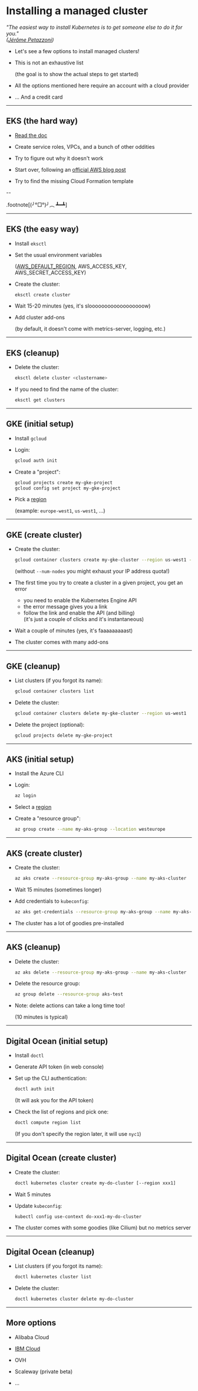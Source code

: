 # Installing a managed cluster

*"The easiest way to install Kubernetes is to get someone
else to do it for you."
<br/>
([Jérôme Petazzoni](https://twitter.com/jpetazzo))*

- Let's see a few options to install managed clusters!

- This is not an exhaustive list

  (the goal is to show the actual steps to get started)

- All the options mentioned here require an account
with a cloud provider

- ... And a credit card

---

## EKS (the hard way)

- [Read the doc](https://docs.aws.amazon.com/eks/latest/userguide/getting-started.html)

- Create service roles, VPCs, and a bunch of other oddities

- Try to figure out why it doesn't work

- Start over, following an [official AWS blog post](https://aws.amazon.com/blogs/aws/amazon-eks-now-generally-available/)

- Try to find the missing Cloud Formation template

--

.footnote[(╯°□°)╯︵ ┻━┻]

---

## EKS (the easy way)

- Install `eksctl`

- Set the usual environment variables

  ([AWS_DEFAULT_REGION](https://docs.aws.amazon.com/general/latest/gr/rande.html#eks_region), AWS_ACCESS_KEY, AWS_SECRET_ACCESS_KEY)

- Create the cluster:
  ```bash
  eksctl create cluster
  ```

- Wait 15-20 minutes (yes, it's sloooooooooooooooooow)

- Add cluster add-ons

  (by default, it doesn't come with metrics-server, logging, etc.)

---

## EKS (cleanup)

- Delete the cluster:
  ```bash
  eksctl delete cluster <clustername>
  ```

- If you need to find the name of the cluster:
  ```bash
  eksctl get clusters
  ```

---

## GKE (initial setup)

- Install `gcloud`

- Login:
  ```bash
  gcloud auth init
  ```

- Create a "project":
  ```bash
  gcloud projects create my-gke-project
  gcloud config set project my-gke-project
  ```

- Pick a [region](https://cloud.google.com/compute/docs/regions-zones/)

  (example: `europe-west1`, `us-west1`, ...)

---

## GKE (create cluster)

- Create the cluster:
  ```bash
  gcloud container clusters create my-gke-cluster --region us-west1 --num-nodes=2
  ```

  (without `--num-nodes` you might exhaust your IP address quota!)

- The first time you try to create a cluster in a given project, you get an error

  - you need to enable the Kubernetes Engine API
  - the error message gives you a link
  - follow the link and enable the API (and billing)
    <br/>(it's just a couple of clicks and it's instantaneous)

- Wait a couple of minutes (yes, it's faaaaaaaaast)

- The cluster comes with many add-ons

---

## GKE (cleanup)

- List clusters (if you forgot its name):
  ```bash
  gcloud container clusters list
  ```

- Delete the cluster:
  ```bash
  gcloud container clusters delete my-gke-cluster --region us-west1
  ```

- Delete the project (optional):
  ```bash
  gcloud projects delete my-gke-project
  ```

---

## AKS (initial setup)

- Install the Azure CLI

- Login:
  ```bash
  az login
  ```

- Select a [region](https://azure.microsoft.com/en-us/global-infrastructure/services/?products=kubernetes-service\&regions=all
)

- Create a "resource group":
  ```bash
  az group create --name my-aks-group --location westeurope
  ```

---

## AKS (create cluster)

- Create the cluster:
  ```bash
  az aks create --resource-group my-aks-group --name my-aks-cluster
  ```

- Wait 15 minutes (sometimes longer)

- Add credentials to `kubeconfig`:
  ```bash
  az aks get-credentials --resource-group my-aks-group --name my-aks-cluster
  ```

- The cluster has a lot of goodies pre-installed

---

## AKS (cleanup)

- Delete the cluster:
  ```bash
  az aks delete --resource-group my-aks-group --name my-aks-cluster
  ```

- Delete the resource group:
  ```bash
  az group delete --resource-group aks-test
  ```

- Note: delete actions can take a long time too!

  (10 minutes is typical)

---

## Digital Ocean (initial setup)

- Install `doctl`

- Generate API token (in web console)

- Set up the CLI authentication:
  ```bash
  doctl auth init
  ```
  (It will ask you for the API token)

- Check the list of regions and pick one:
  ```bash
  doctl compute region list
  ```
  (If you don't specify the region later, it will use `nyc1`)

---

## Digital Ocean (create cluster)

- Create the cluster:
  ```bash
  doctl kubernetes cluster create my-do-cluster [--region xxx1]
  ```

- Wait 5 minutes

- Update `kubeconfig`:
  ```bash
  kubectl config use-context do-xxx1-my-do-cluster
  ```

- The cluster comes with some goodies (like Cilium) but no metrics server

---

## Digital Ocean (cleanup)

- List clusters (if you forgot its name):
  ```bash
  doctl kubernetes cluster list
  ```

- Delete the cluster:
  ```bash
  doctl kubernetes cluster delete my-do-cluster
  ```

---

## More options

- Alibaba Cloud

- [IBM Cloud](https://console.bluemix.net/docs/containers/cs_cli_install.html#cs_cli_install)

- OVH

- Scaleway (private beta)

- ...

